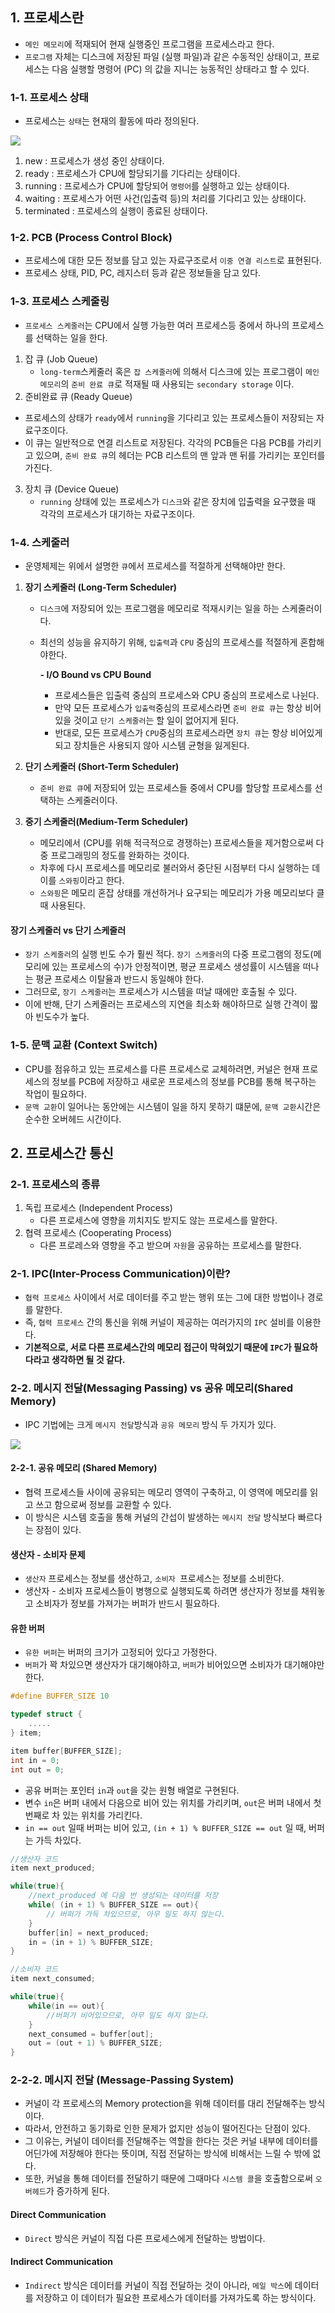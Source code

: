 ## 1. 프로세스란

- `메인 메모리`에 적재되어 현재 실행중인 프로그램을 프로세스라고 한다.
- `프로그램` 자체는 디스크에 저장된 파일 (실행 파일)과 같은 수동적인 상태이고, 프로세스는 다음 실행할 명령어 (PC) 의 값을 지니는 능동적인 상태라고 할 수 있다.



### 1-1. 프로세스 상태

- 프로세스는 `상태`는 현재의 활동에 따라 정의된다.

![](https://t1.daumcdn.net/cfile/tistory/2462574058F328DE29)

1. new : 프로세스가 생성 중인 상태이다.
2. ready : 프로세스가 CPU에 할당되기를 기다리는 상태이다.
3. running : 프로세스가 CPU에 할당되어 `명령어`를 실행하고 있는 상태이다.
4. waiting : 프로세스가 어떤 사건(입출력 등)의 처리를 기다리고 있는 상태이다.
5. terminated : 프로세스의 실행이 종료된 상태이다.



### 1-2. PCB (Process Control Block) 

- 프로세스에 대한 모든 정보를 담고 있는 자료구조로서 `이중 연결 리스트`로 표현된다.
- 프로세스 상태, PID, PC, 레지스터 등과 같은 정보들을 담고 있다.



### 1-3. 프로세스 스케줄링

- `프로세스 스케줄러`는 CPU에서 실행 가능한 여러 프로세스등 중에서 하나의 프로세스를 선택하는 일을 한다.



1. 잡 큐 (Job Queue)
   - `long-term`스케줄러 혹은 `잡 스케줄러`에 의해서 디스크에 있는 프로그램이 `메인 메모리`의 `준비 완료 큐`로 적재될 때 사용되는 `secondary storage` 이다.
2.  준비완료 큐 (Ready Queue)
   - 프로세스의 상태가 `ready`에서 `running`을 기다리고 있는 프로세스들이 저장되는 자료구조이다.
   - 이 큐는 일반적으로 연결 리스트로 저장된다. 각각의 PCB들은 다음 PCB를 가리키고 있으며, `준비 완료 큐`의 헤더는 PCB 리스트의 맨 앞과 맨 뒤를 가리키는 포인터를 가진다.
3. 장치 큐 (Device Queue)
   - `running` 상태에 있는 프로세스가 `디스크`와 같은 장치에 입출력을 요구했을 때 각각의 프로세스가 대기하는 자료구조이다.



### 1-4. 스케줄러

- 운영체제는 위에서 설명한 `큐`에서 프로세스를 적절하게 선택해야만 한다.

1. **장기 스케줄러 (Long-Term Scheduler)**

   - `디스크`에 저장되어 있는 프로그램을 메모리로 적재시키는 일을 하는 스케줄러이다.

   - 최선의 성능을 유지하기 위해, `입출력`과 `CPU` 중심의 프로세스를 적절하게 혼합해야한다.

     **- I/O Bound vs CPU Bound**

     - 프로세스들은 입출력 중심의 프로세스와 CPU 중심의 프로세스로 나뉜다.
     - 만약 모든 프로세스가 `입출력`중심의 프로세스라면 `준비 완료 큐`는 항상 비어있을 것이고 `단기 스케줄러`는 할 일이 없어지게 된다.
     - 반대로, 모든 프로세스가 `CPU`중심의 프로세스라면 `장치 큐`는 항상 비어있게 되고 장치들은 사용되지 않아 시스템 균형을 잃게된다.

2. **단기 스케줄러 (Short-Term Scheduler)**

   - `준비 완료 큐`에 저장되어 있는 프로세스들 중에서 CPU를 할당할 프로세스를 선택하는 스케줄러이다.

3. **중기 스케줄러(Medium-Term Scheduler)**

   - 메모리에서 (CPU를 위해 적극적으로 경쟁하는) 프로세스들을 제거함으로써 다중 프로그래밍의 정도를 완화하는 것이다.
   - 차후에 다시 프로세스를 메모리로 불러와서 중단된 시점부터 다시 실행하는 데 이를 `스와핑`이라고 한다.
   - `스와핑`은 메모리 혼잡 상태를 개선하거나 요구되는 메모리가 가용 메모리보다 클 때 사용된다.

   

#### **장기 스케줄러 vs 단기 스케줄러**

- `장기 스케줄러`의 실행 빈도 수가 훨씬 적다.  `장기 스케줄러`의 다중 프로그램의 정도(메모리에 있는 프로세스의 수)가 안정적이면, 평균 프로세스 생성률이 시스템을 떠나는 평균 프로세스 이탈율과 반드시 동일해야 한다.
- 그러므로, `장기 스케줄러`는 프로세스가 시스템을 떠날 때에만 호출될 수 있다.
- 이에 반해, 단기 스케줄러는 프로세스의 지연을 최소화 해야하므로 실행 간격이 짧아 빈도수가 높다.



### 1-5. 문맥 교환 (Context Switch)

- CPU를 점유하고 있는 프로세스를 다른 프로세스로 교체하려면, 커널은 현재 프로세스의 정보를 PCB에 저장하고 새로운 프로세스의 정보를 PCB를 통해 복구하는 작업이 필요하다.
- `문맥 교환`이 일어나는 동안에는 시스템이 일을 하지 못하기 떄문에, `문맥 교환`시간은 순수한 오버헤드 시간이다.



## 2. 프로세스간 통신

### 2-1. 프로세스의 종류

1. 독립 프로세스 (Independent Process)
   - 다른 프로세스에 영향을 끼치지도 받지도 않는 프로세스를 말한다.
2. 협력 프로세스 (Cooperating Process)
   - 다른 프로레스와 영향을 주고 받으며 `자원`을 공유하는 프로세스를 말한다.



### 2-1. IPC(Inter-Process Communication)이란?

- `협력 프로세스` 사이에서 서로 데이터를 주고 받는 행위 또는 그에 대한 방법이나 경로를 말한다.
- 즉, `협력 프로세스` 간의 통신을 위해 커널이 제공하는 여러가지의 `IPC` 설비를 이용한다.
- **기본적으로, 서로 다른 프로세스간의 메모리 접근이 막혀있기 때문에 `IPC`가 필요하다라고 생각하면 될 것 같다.**



### 2-2. 메시지 전달(Messaging Passing) vs 공유 메모리(Shared Memory)

- IPC 기법에는 크게 `메시지 전달`방식과 `공유 메모리` 방식 두 가지가 있다.

![](https://t1.daumcdn.net/cfile/tistory/99B096385C4C756932)



#### 2-2-1. 공유 메모리 (Shared Memory)

- 협력 프로세스들 사이에 공유되는 메모리 영역이 구축하고, 이 영역에 메모리를 읽고 쓰고 함으로써 정보를 교환할 수 있다.
- 이 방식은 시스템 호출을 통해 커널의 간섭이 발생하는 `메시지 전달` 방식보다 빠르다는 장점이 있다.

#### **생산자 - 소비자 문제**

- `생산자` 프로세스는 정보를 생산하고, `소비자 `프로세스는 정보를 소비한다.
- 생산자 - 소비자 프로세스들이 병행으로 실행되도록 하려면 생산자가 정보를 채워놓고 소비자가 정보를 가져가는 버퍼가 반드시 필요하다.

#### **유한 버퍼**

- `유한 버퍼`는 버퍼의 크기가 고정되어 있다고 가정한다.
- `버퍼`가 꽉 차있으면 생산자가 대기해야하고, `버퍼`가 비어있으면 소비자가 대기해야만 한다.

```c
#define BUFFER_SIZE 10

typedef struct {
    .....
} item;

item buffer[BUFFER_SIZE];
int in = 0;
int out = 0;
```

- 공유 버퍼는 포인터 `in`과 `out`을 갖는 원형 배열로 구현된다. 
- 변수 `in`은 버퍼 내에서 다음으로 비어 있는 위치를 가리키며, `out`은 버퍼 내에서 첫 번째로 차 있는 위치를 가리킨다.
- `in == out` 일때 버퍼는 비어 있고, `(in + 1) % BUFFER_SIZE == out` 일 때, 버퍼는 가득 차있다.

```c
//생산자 코드
item next_produced;

while(true){
	//next_produced 에 다음 번 생성되는 데이터를 저장
    while( (in + 1) % BUFFER_SIZE == out){
        // 버퍼가 가득 차있으므로, 아무 일도 하지 않는다.
    }
    buffer[in] = next_produced;
    in = (in + 1) % BUFFER_SIZE;
}

//소비자 코드
item next_consumed;

while(true){
    while(in == out){
        //버퍼가 비어있으므로, 아무 일도 하지 않는다.
    }
    next_consumed = buffer[out];
    out = (out + 1) % BUFFER_SIZE;
}
```



### 2-2-2. 메시지 전달 (Message-Passing System)

- 커널이 각 프로세스의 Memory protection을 위해 데이터를 대리 전달해주는 방식이다.
- 따라서, 안전하고 동기화로 인한 문제가 없지만 성능이 떨어진다는 단점이 있다.
- 그 이유는, 커널이 데이터를 전달해주는 역할을 한다는 것은 커널 내부에 데이터를 어딘가에 저장해야 한다는 뜻이며, 직접 전달하는 방식에 비해서는 느릴 수 밖에 없다.
- 또한, 커널을 통해 데이터를 전달하기 때문에 그때마다 `시스템 콜`을 호출함으로써 `오버헤드`가 증가하게 된다.

#### Direct Communication

- `Direct`  방식은 커널이 직접 다른 프로세스에게 전달하는 방법이다.



#### Indirect Communication

- `Indirect` 방식은 데이터를 커널이 직접 전달하는 것이 아니라, `메일 박스`에 데이터를 저장하고 이 데이터가 필요한 프로세스가 데이터를 가져가도록 하는 방식이다.